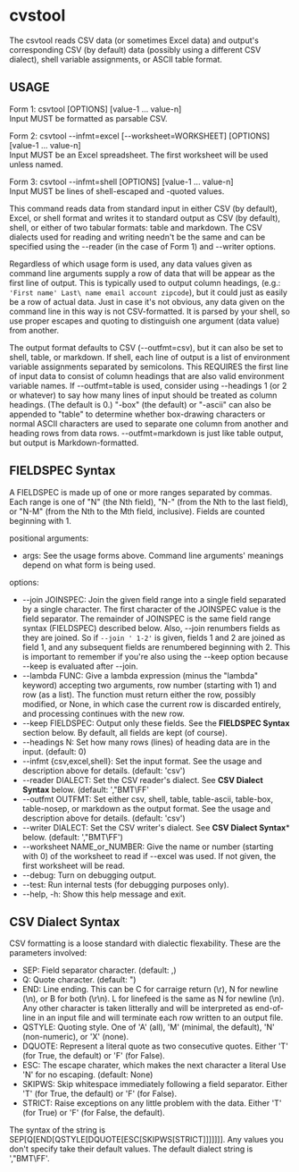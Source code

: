 # cvstool
The csvtool reads CSV data (or sometimes Excel data) and output's corresponding
CSV (by default) data (possibly using a different CSV dialect), shell variable
assignments, or ASCII table format.

## USAGE
Form 1: csvtool [OPTIONS] [value-1 ... value-n]<br>
Input MUST be formatted as parsable CSV.

Form 2: csvtool --infmt=excel [--worksheet=WORKSHEET] [OPTIONS] [value-1 ... value-n]<br>
Input MUST be an Excel spreadsheet. The first worksheet will be used unless named.

Form 3: csvtool --infmt=shell [OPTIONS] [value-1 ... value-n]<br>
Input MUST be lines of shell-escaped and -quoted values.

This command reads data from standard input in either CSV (by default), Excel,
or shell format and writes it to standard output as CSV (by default), shell, or
either of two tabular formats: table and markdown. The CSV dialects used for
reading and writing needn't be the same and can be specified using the
--reader (in the case of Form 1) and --writer options.

Regardless of which usage form is used, any data values given as command
line arguments supply a row of data that will be appear as the first
line of output. This is typically used to output column headings, (e.g.:
`'First name' Last\ name email account zipcode`), but it could just as
easily be a row of actual data. Just in case it's not obvious, any data
given on the command line in this way is not CSV-formatted. It is parsed
by your shell, so use proper escapes and quoting to distinguish one
argument (data value) from another.

The output format defaults to CSV (--outfmt=csv), but it can also be set to
shell, table, or markdown. If shell, each line of output is a list of
environment variable assignments separated by semicolons. This REQUIRES the
first line of input data to consist of column headings that are also valid
environment variable names. If --outfmt=table is used, consider using
--headings 1 (or 2 or whatever) to say how many lines of input should be
treated as column headings. (The default is 0.) "-box" (the default) or
"-ascii" can also be appended to "table" to determine whether box-drawing
characters or normal ASCII characters are used to separate one column from
another and heading rows from data rows. --outfmt=markdown is just like table
output, but output is Markdown-formatted.

## FIELDSPEC Syntax
A FIELDSPEC is made up of one or more ranges separated by commas. Each
range is one of "N" (the Nth field), "N-" (from the Nth to the last
field), or "N-M" (from the Nth to the Mth field, inclusive). Fields are
counted beginning with 1.

positional arguments:
* args:                 See the usage forms above. Command line arguments' meanings depend on what form
                        is being used.

options:
* --join JOINSPEC:      Join the given field range into a single field separated by a single character.
                        The first character of the JOINSPEC value is the field separator. The remainder
                        of JOINSPEC is the same field range syntax (FIELDSPEC) described below. Also,
                        --join renumbers fields as they are joined. So if `--join ' 1-2'` is given,
                        fields 1 and 2 are joined as field 1, and any subsequent fields are renumbered
                        beginning with 2. This is important to remember if you're also using the --keep
                        option because --keep is evaluated after --join.
* --lambda FUNC:        Give a lambda expression (minus the "lambda" keyword) accepting two arguments,
                        row number (starting with 1) and row (as a list). The function must return
                        either the row, possibly modified, or None, in which case the current row is
                        discarded entirely, and processing continues with the new row.
* --keep FIELDSPEC:     Output only these fields. See the **FIELDSPEC Syntax** section below. By default,
                        all fields are kept (of course).
* --headings N:         Set how many rows (lines) of heading data are in the input. (default: 0)
* --infmt {csv,excel,shell}: Set the input format. See the usage and description above for details.
                        (default: 'csv')
* --reader DIALECT:      Set the CSV reader's dialect. See **CSV Dialect Syntax** below. (default:
                        ',"BMT\\FF'
* --outfmt OUTFMT:       Set either csv, shell, table, table-ascii, table-box, table-nosep, or markdown
                        as the output format. See the usage and description above for details.
                        (default: 'csv')
* --writer DIALECT:      Set the CSV writer's dialect. See **CSV Dialect Syntax*** below. (default:
                        ',"BMT\\FF')
* --worksheet NAME_or_NUMBER: Give the name or number (starting with 0) of the worksheet to read if --excel
                        was used. If not given, the first worksheet will be read.
* --debug:              Turn on debugging output.
* --test:               Run internal tests (for debugging purposes only).
* --help, -h:           Show this help message and exit.

## CSV Dialect Syntax
CSV formatting is a loose standard with dialectic flexability. These are
the parameters involved:

* SEP: Field separator character. (default: ,)
* Q: Quote character. (default: ")
* END: Line ending. This can be C for carraige return (\r), N for
  newline (\n), or B for both (\r\n). L for linefeed is the same
  as N for newline (\n). Any other character is taken litterally
  and will be interpreted as end-of-line in an input file and will
  terminate each row written to an output file.
* QSTYLE: Quoting style. One of 'A' (all), 'M' (minimal, the default),
 'N' (non-numeric), or 'X' (none).
* DQUOTE: Represent a literal quote as two consecutive quotes. Either
  'T' (for True, the default) or 'F' (for False).
* ESC: The escape charater, which makes the next character a literal
  Use 'N' for no escaping. (default: None)
* SKIPWS: Skip whitespace immediately following a field separator. Either
  'T' (for True, the default) or 'F' (for False).
* STRICT: Raise exceptions on any little problem with the data. Either 'T'
  (for True) or 'F' (for False, the default).

The syntax of the string is SEP[Q[END[QSTYLE[DQUOTE[ESC[SKIPWS[STRICT]]]]]]].
Any values you don't specify take their default values. The default dialect
string is ',"BMT\\FF'.

